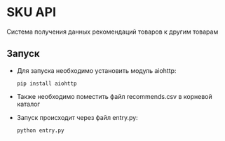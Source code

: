 # SKU API

Система получения данных рекомендаций товаров к другим товарам

## Запуск

- Для запуска необходимо установить модуль aiohttp:

    ```shell
    pip install aiohttp
    ```

- Также необходимо поместить файл recommends.csv в корневой каталог

- Запуск происходит через файл entry.py:

    ```shell
    python entry.py
    ```



